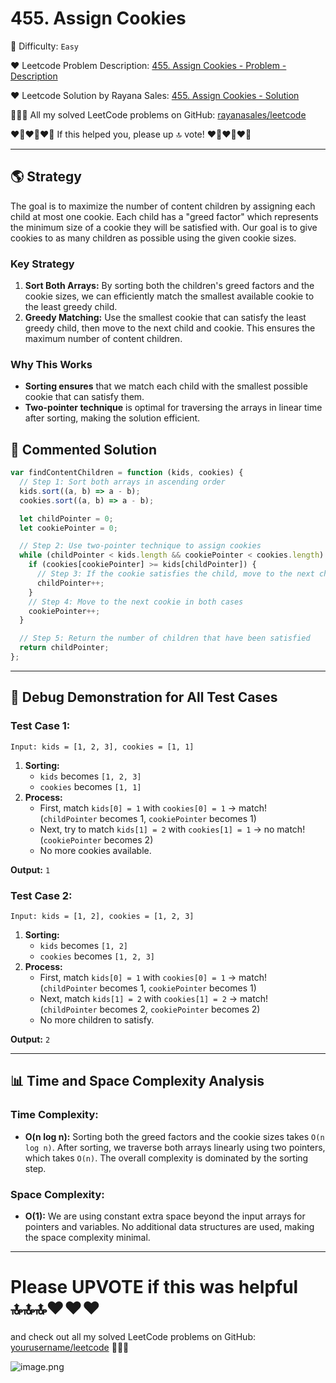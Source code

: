 # 455. Assign Cookies

🌱 Difficulty: `Easy`

❤️ Leetcode Problem Description: [455. Assign Cookies - Problem - Description](https://leetcode.com/problems/assign-cookies/description/)

❤️ Leetcode Solution by Rayana Sales: [455. Assign Cookies - Solution](https://leetcode.com/problems/assign-cookies/solutions/5897430/simple-to-understand-javascript-solution)

💁🏻‍♀️ All my solved LeetCode problems on GitHub: [rayanasales/leetcode](https://github.com/rayanasales/leetcode)

❤️‍🔥❤️‍🔥❤️‍🔥 If this helped you, please up 🔝 vote! ❤️‍🔥❤️‍🔥❤️‍🔥

---

## 🌎 Strategy

The goal is to maximize the number of content children by assigning each child at most one cookie. Each child has a "greed factor" which represents the minimum size of a cookie they will be satisfied with. Our goal is to give cookies to as many children as possible using the given cookie sizes.

### Key Strategy

1. **Sort Both Arrays:** By sorting both the children's greed factors and the cookie sizes, we can efficiently match the smallest available cookie to the least greedy child.
2. **Greedy Matching:** Use the smallest cookie that can satisfy the least greedy child, then move to the next child and cookie. This ensures the maximum number of content children.

### Why This Works

- **Sorting ensures** that we match each child with the smallest possible cookie that can satisfy them.
- **Two-pointer technique** is optimal for traversing the arrays in linear time after sorting, making the solution efficient.

## 🚀 Commented Solution

```javascript []
var findContentChildren = function (kids, cookies) {
  // Step 1: Sort both arrays in ascending order
  kids.sort((a, b) => a - b);
  cookies.sort((a, b) => a - b);

  let childPointer = 0;
  let cookiePointer = 0;

  // Step 2: Use two-pointer technique to assign cookies
  while (childPointer < kids.length && cookiePointer < cookies.length) {
    if (cookies[cookiePointer] >= kids[childPointer]) {
      // Step 3: If the cookie satisfies the child, move to the next child
      childPointer++;
    }
    // Step 4: Move to the next cookie in both cases
    cookiePointer++;
  }

  // Step 5: Return the number of children that have been satisfied
  return childPointer;
};
```

---

## 🔎 Debug Demonstration for All Test Cases

### Test Case 1:

```text
Input: kids = [1, 2, 3], cookies = [1, 1]
```

1. **Sorting:**
   - `kids` becomes `[1, 2, 3]`
   - `cookies` becomes `[1, 1]`
2. **Process:**
   - First, match `kids[0] = 1` with `cookies[0] = 1` → match! (`childPointer` becomes 1, `cookiePointer` becomes 1)
   - Next, try to match `kids[1] = 2` with `cookies[1] = 1` → no match! (`cookiePointer` becomes 2)
   - No more cookies available.

**Output:** `1`

### Test Case 2:

```text
Input: kids = [1, 2], cookies = [1, 2, 3]
```

1. **Sorting:**
   - `kids` becomes `[1, 2]`
   - `cookies` becomes `[1, 2, 3]`
2. **Process:**
   - First, match `kids[0] = 1` with `cookies[0] = 1` → match! (`childPointer` becomes 1, `cookiePointer` becomes 1)
   - Next, match `kids[1] = 2` with `cookies[1] = 2` → match! (`childPointer` becomes 2, `cookiePointer` becomes 2)
   - No more children to satisfy.

**Output:** `2`

---

## 📊 Time and Space Complexity Analysis

### Time Complexity:

- **O(n log n):** Sorting both the greed factors and the cookie sizes takes `O(n log n)`. After sorting, we traverse both arrays linearly using two pointers, which takes `O(n)`. The overall complexity is dominated by the sorting step.

### Space Complexity:

- **O(1):** We are using constant extra space beyond the input arrays for pointers and variables. No additional data structures are used, making the space complexity minimal.

---

# Please UPVOTE if this was helpful 🔝🔝🔝❤️❤️❤️

and check out all my solved LeetCode problems on GitHub: [yourusername/leetcode](https://github.com/yourusername/leetcode) 🤙😚🤘

![image.png](https://assets.leetcode.com/users/images/57bce3b1-56e2-4c20-9cdf-b61fef26b93b_1725494158.6252415.png)
